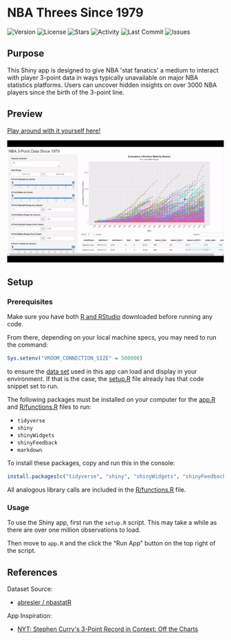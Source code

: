 # NBA Threes Since 1979

![Version](https://img.shields.io/github/v/release/lmarren1/nba-threes-since-1979.svg?style=flat-square)
![License](https://img.shields.io/badge/license-MIT-blue.svg?style=flat-square)
![Stars](https://img.shields.io/github/stars/lmarren1/nba-threes-since-1979?style=flat-square)
![Activity](https://img.shields.io/github/commit-activity/m/lmarren1/nba-threes-since-1979.svg?style=flat-square)
![Last Commit](https://img.shields.io/github/last-commit/lmarren1/nba-threes-since-1979.svg?style=flat-square)
![Issues](https://img.shields.io/github/issues/lmarren1/nba-threes-since-1979.svg?style=flat-square)

## Purpose

This Shiny app is designed to give NBA 'stat fanatics' a medium to interact with player 
3-point data in ways typically unavailable on major NBA statistics platforms. Users can uncover hidden insights on over 3000 NBA players since the birth of the 3-point line.

## Preview

[Play around with it yourself here!](https://luke-marren.shinyapps.io/nba-app/)

<p align="center">
<img src="app-preview.gif" width="800">
</p>

## Setup

### Prerequisites
Make sure you have both [R and RStudio](https://posit.co/download/rstudio-desktop/) downloaded before running any code.

From there, depending on your local machine specs, you may need to run the command:
```R
Sys.setenv("VROOM_CONNECTION_SIZE" = 500000)
```
to ensure the [data set](data/nba.csv) used in this app can load and display in your environment. If that is the case, the [setup.R](setup.R) file already has that code snippet set to run.

The following packages must be installed on your computer for the [app.R](app.R) and [R/functions.R](R/functions.R) files to run:
- `tidyverse`
- `shiny`
- `shinyWidgets`
- `shinyFeedback`
- `markdown`

To install these packages, copy and run this in the console:
```R
install.packages(c("tidyverse", "shiny", "shinyWidgets", "shinyFeedback", "markdown"))
```

All analogous library calls are included in the [R/functions.R](R/functions.R) file.

### Usage

To use the Shiny app, first run the `setup.R` script. This may take a while as there are over one million observations to load.

Then move to `app.R` and the click the “Run App” button on the top right of the script.

## References 

Dataset Source:

- [abresler / nbastatR](https://github.com/abresler/nbastatR)

App Inspiration:

- [NYT: Stephen Curry's 3-Point Record in Context: Off the Charts](https://www.nytimes.com/interactive/2016/04/16/upshot/stephen-curry-golden-state-warriors-3-pointers.html)
